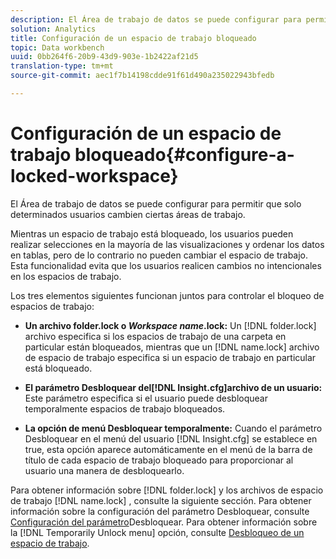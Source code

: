 ```yaml
---
description: El Área de trabajo de datos se puede configurar para permitir que solo determinados usuarios cambien ciertas áreas de trabajo.
solution: Analytics
title: Configuración de un espacio de trabajo bloqueado
topic: Data workbench
uuid: 0bb264f6-20b9-43d9-903e-1b2422af21d5
translation-type: tm+mt
source-git-commit: aec1f7b14198cdde91f61d490a235022943bfedb

---
```



# Configuración de un espacio de trabajo bloqueado{#configure-a-locked-workspace}

El Área de trabajo de datos se puede configurar para permitir que solo determinados usuarios cambien ciertas áreas de trabajo.

Mientras un espacio de trabajo está bloqueado, los usuarios pueden realizar selecciones en la mayoría de las visualizaciones y ordenar los datos en tablas, pero de lo contrario no pueden cambiar el espacio de trabajo. Esta funcionalidad evita que los usuarios realicen cambios no intencionales en los espacios de trabajo.

Los tres elementos siguientes funcionan juntos para controlar el bloqueo de espacios de trabajo:

* **Un archivo folder.lock o *Workspace name*.lock:** Un [!DNL folder.lock] archivo especifica si los espacios de trabajo de una carpeta en particular están bloqueados, mientras que un [!DNL name.lock] archivo de espacio de trabajo especifica si un espacio de trabajo en particular está bloqueado.

* **El parámetro Desbloquear del[!DNL Insight.cfg]archivo de un usuario:** Este parámetro especifica si el usuario puede desbloquear temporalmente espacios de trabajo bloqueados.
* **La opción de menú Desbloquear temporalmente:** Cuando el parámetro Desbloquear en el menú del usuario [!DNL Insight.cfg] se establece en true, esta opción aparece automáticamente en el menú de la barra de título de cada espacio de trabajo bloqueado para proporcionar al usuario una manera de desbloquearlo.

Para obtener información sobre [!DNL folder.lock] y los archivos de espacio de trabajo [!DNL name.lock] , consulte la siguiente sección. Para obtener información sobre la configuración del parámetro Desbloquear, consulte [Configuración del parámetro](../../../../home/c-get-started/c-intf-anlys-ftrs/c-config-locked-wkspc/c-unlck-param.md#concept-b018a85c6217489aa01b17845872df7f)Desbloquear. Para obtener información sobre la [!DNL Temporarily Unlock menu] opción, consulte [Desbloqueo de un espacio de trabajo](../../../../home/c-get-started/c-work-worksp/c-unlock-wksp.md#concept-18ada952aecf45c79a806b31b294023e).
